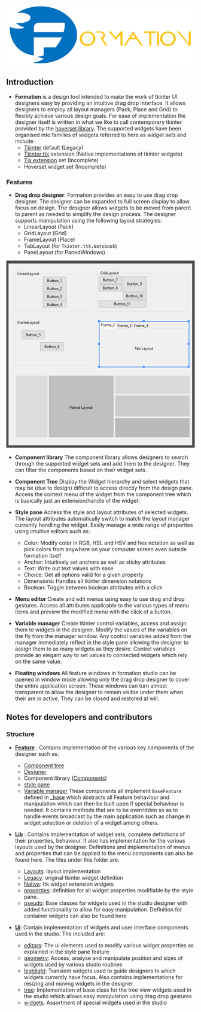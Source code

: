 ![Formation logo](./resources/logo.png)

## Introduction

* **Formation** is a design tool intended  to make the work of tkinter UI designers easy
by providing an intuitive drag drop interface. It allows designers to employ all layout managers (Pack, Place and Grid) 
to flexibly achieve various design goals. For ease of implementation the designer itself is written in what we like to
call contemporary tkinter provided by the [hoverset library](../hoverset). The supported widgets have been organised into families of 
widgets referred to here as _widget sets_ and include:
   * [Tkinter](https://docs.python.org/3/library/tkinter.html) default (Legacy)
   * [Tkinter ttk](https://docs.python.org/3/library/tkinter.ttk.html) extension (Native implementations of tkinter widgets)
   * [Tix extension](https://docs.python.org/3/library/tkinter.tix.html) set (Incomplete)
   * Hoverset widget set (Incomplete)

### Features

* **Drag drop designer**: Formation provides an easy to use drag drop designer. The designer can be expanded to full 
screen display to allow focus on design. The designer allows widgets to be moved from parent to parent as needed to 
simplify the design process. The designer supports manipulation using the following layout strategies:
   - LinearLayout (Pack)
   - GridLayout (Grid)
   - FrameLayout (Place)
   - TabLayout (for `Tkinter.ttk.Notebook`)
   - PaneLayout (for PanedWindows)

![Supported layouts](./resources/layouts.png)

* **Component library**
The component library allows designers to search through the supported widget sets and add them to the designer. They 
can filter the components based on their widget sets.

* **Component Tree**
Display the Widget hierarchy and select widgets that may be (due to design) difficult to access directly from the design
pane. Access the context menu of the widget from the component tree which is basically just an extension/handle of the 
widget. 

* **Style pane**
Access the style and layout attributes of selected widgets. The layout attributes automatically switch to match the 
layout manager currently handling the widget. Easily manage a wide range of properties using intuitive editors such as:
   - Color: Modify color in RGB, HSL and HSV and hex notation as well as pick colors from anywhere on your computer 
   screen even outside formation itself
   - Anchor: Intuitively set anchors as well as sticky attributes
   - Text: Write out text values with ease
   - Choice: Get all options valid for a given property
   - Dimensions: Handles all tkinter dimension notations
   - Boolean: Toggle between boolean attributes with a click
   
* **Menu editor**
Create and edit menus using easy to use drag and drop gestures. Access all attributes applicable to the various types 
of menu items and preview the modified menu with the click of a button.

* **Variable manager**
Create tkinter control variables, access and assign them to widgets in the designer. Modify the values of the variables 
on the fly from the manager window. Any control variables added from the manager immediately reflect in the style pane 
allowing the designer to assign them to as many widgets as they desire. Control variables provide an elegant way to
set values to connected widgets which rely on the same value.

* **Floating windows**
All feature windows in formation studio can be opened in window mode allowing only the drag drop designer to cover the
 entire application screen. These windows can turn almost transparent to allow the designer to remain visible under them
 when their are in active. They can be closed and restored at will.
 
 ## Notes for developers and contributors
 
 ### Structure
 * [**Feature**](./feature) : Contains implementation of the various key components of the designer such as:
    - [Component tree](./feature/component_tree.py)
    - [Designer](./feature/design.py)
    - Component library ([Components](./feature/components.py))
    - [style pane](./feature/stylepane.py)
    - [Variable manager](./feature/stylepane.py)
 These components all implement `BaseFeature` defined in [_base](./feature/_base.py) which abstracts all Feature behaviour
 and manipulation which can then be built upon if special behaviour is needed. It contains methods that
 are to be overridden so as to handle events broadcast by the main application such as change in widget
 selection or deletion of a widget among others.
 
 * [**Lib**](./lib) :  Contains implementation of widget sets, complete definitions of their properties, behaviour. It also
 has implementation for the various layouts used by the designer. Definitions and implementation of menus and properties
 that can be applied to the menu components can also be found here. The files under this folder are:
    - [Layouts](./lib/layouts.py): layout implementation
    - [Legacy](./lib/legacy.py): original tkinter widget definition
    - [Native](./lib/native.py): ttk widget extension widgets
    - [properties](./lib/properties.py): definition for all widget properties modifiable by the style pane.
    - [pseudo](./lib/pseudo.py): Base classes for widgets used in the studio designer with added functionality to allow for easy
    manipulation. Definition for container widgets can also be found here
    
* [**Ui**](./ui): Contain implementation of widgets and user interface components used in the studio. The included are:
    - [editors](./ui/editors.py): The ui elements used to modify various widget properties as explained in the style pane feature
    - [geometry](./ui/geometry.py): Access, analyse and manipulate position and sizes of widgets used by various studio routines
    - [highlight](./ui/highlight.py): Transient widgets used to guide designers to which widgets currently have focus. Also contains 
    implementations for resizing and moving widgets in the designer
    - [tree](./ui/tree.py): Implementation of base class for the tree view widgets used in the studio which allows easy manipulation
    using drag drop gestures
    - [widgets](./ui/widgets.py):  Assortment of special widgets used in the studio
   